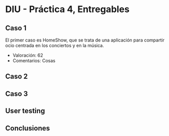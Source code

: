 # DIU - Práctica 4, Entregables

## Caso 1
El primer caso es HomeShow, que se trata de una aplicación para compartir ocio centrada en los conciertos y en la música.
 - Valoración: 62
 - Comentarios: Cosas
## Caso 2
## Caso 3

## User testing

## Conclusiones
